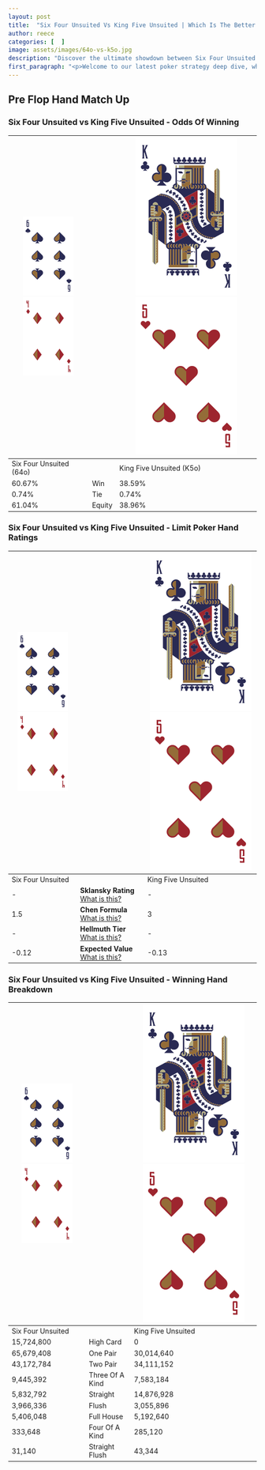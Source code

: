 ```yaml
---
layout: post
title:  "Six Four Unsuited Vs King Five Unsuited | Which Is The Better Hand In Poker? A Complete Guide"
author: reece
categories: [  ]
image: assets/images/64o-vs-k5o.jpg
description: "Discover the ultimate showdown between Six Four Unsuited and King Five Unsuited in poker! Uncover the odds, strategies, and scenarios where one hand triumphs over the other. Get ready to up your poker game with this thrilling analysis."
first_paragraph: "<p>Welcome to our latest poker strategy deep dive, where we're pitting two distinct hands against each other in a high-stakes showdown: Six Four Unsuited vs King Five Unsuited.</p><p>In the dynamic world of poker, every decision counts, and knowing which hand holds the upper hand is key to your success at the table.</p><p>In this article, we'll dissect these two hands, explore the scenarios where one dominates the other, and equip you with the knowledge to make strategic choices that can tip the odds in your favor.</p><p>Get ready to unravel the intriguing dynamics of these poker hands and elevate your game to new heights.</p>"
---
```




[comment]: # (sp0)

## Pre Flop Hand Match Up

<div class="table hand-ratings" markdown="1"> 



### Six Four Unsuited vs King Five Unsuited - Odds Of Winning


    
| ![image info](assets/images/hand1/6.png) ![image info](assets/images/hand1/4o.png) |  | ![image info](assets/images/hand2/K.png) ![image info](assets/images/hand2/5o.png) |
| -------- | -------- | -------- |
| Six Four Unsuited (64o) |  | King Five Unsuited (K5o) |
| 60.67% | Win | 38.59% |
| 0.74% | Tie | 0.74% |
| 61.04% | Equity | 38.96% |




[comment]: # (sp1)



### Six Four Unsuited vs King Five Unsuited - Limit Poker Hand Ratings


    
| ![image info](assets/images/hand1/6.png) ![image info](assets/images/hand1/4o.png) |  | ![image info](assets/images/hand2/K.png) ![image info](assets/images/hand2/5o.png) |
| -------- | -------- | -------- |
| Six Four Unsuited |  | King Five Unsuited |
| - | **Sklansky Rating** [What is this?](/sklansky-rating-explained) | - |
| 1.5 | **Chen Formula** [What is this?](/chen-formula-explained) | 3 |
| - | **Hellmuth Tier** [What is this?](/Hellmuth-tier-explained) | - |
| -0.12 | **Expected Value** [What is this?](/expected-value-explained) | -0.13 |




[comment]: # (sp2)



### Six Four Unsuited vs King Five Unsuited - Winning Hand Breakdown


    
| ![image info](assets/images/hand1/6.png) ![image info](assets/images/hand1/4o.png) |  | ![image info](assets/images/hand2/K.png) ![image info](assets/images/hand2/5o.png) |
| -------- | -------- | -------- |
| Six Four Unsuited |  | King Five Unsuited |
| 15,724,800 | High Card | 0 |
| 65,679,408 | One Pair | 30,014,640 |
| 43,172,784 | Two Pair | 34,111,152 |
| 9,445,392 | Three Of A Kind | 7,583,184 |
| 5,832,792 | Straight | 14,876,928 |
| 3,966,336 | Flush | 3,055,896 |
| 5,406,048 | Full House | 5,192,640 |
| 333,648 | Four Of A Kind | 285,120 |
| 31,140 | Straight Flush | 43,344 |




[comment]: # (sp3)



</div>

[comment]: # (sp4)



[comment]: # (sp5)

